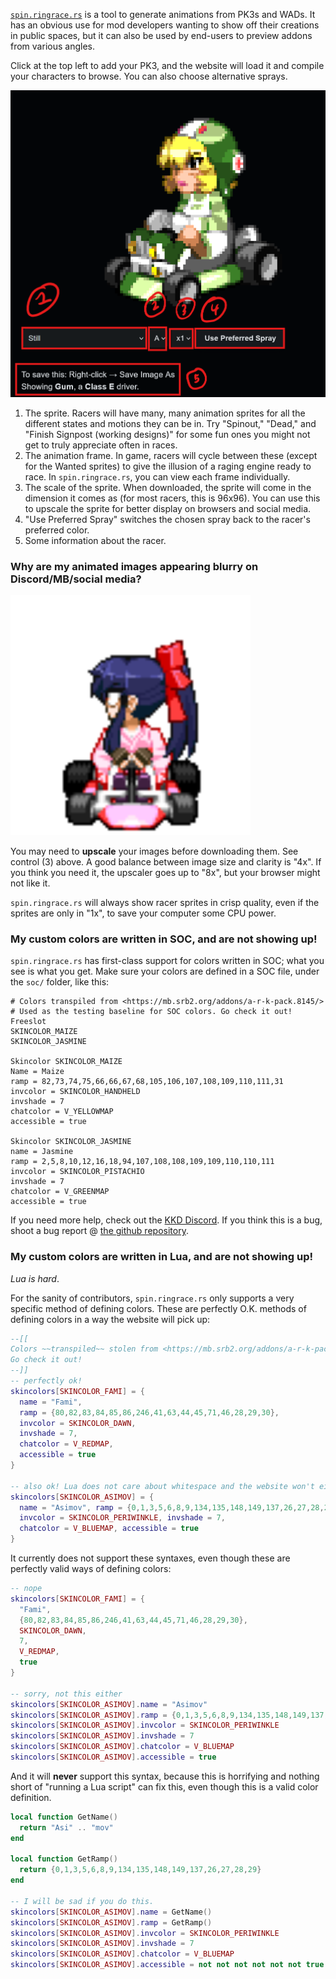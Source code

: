 [`spin.ringrace.rs`](https://spin.ringrace.rs/) is a tool to generate
animations from PK3s and WADs. It has an obvious use for mod developers wanting
to show off their creations in public spaces, but it can also be used by
end-users to preview addons from various angles.

Click at the top left to add your PK3, and the website will load it and compile
your characters to browse. You can also choose alternative sprays.

![controls](https://raw.githubusercontent.com/frostu8/spingen/refs/heads/main/docs/controls.png)

1. The sprite. Racers will have many, many animation sprites for all the
different states and motions they can be in. Try "Spinout," "Dead," and
"Finish Signpost (working designs)" for some fun ones you might not get to
truly appreciate often in races.
2. The animation frame. In game, racers will cycle between these (except for
the Wanted sprites) to give the illusion of a raging engine ready to race. In
`spin.ringrace.rs`, you can view each frame individually.
3. The scale of the sprite. When downloaded, the sprite will come in the
dimension it comes as (for most racers, this is 96x96). You can use this to
upscale the sprite for better display on browsers and social media.
4. "Use Preferred Spray" switches the chosen spray back to the racer's
preferred color.
5. Some information about the racer.

### Why are my animated images appearing blurry on Discord/MB/social media?
<img
  src="https://raw.githubusercontent.com/frostu8/spingen/refs/heads/main/docs/sakura.gif"
  alt="sakura spinning"
  width="384"
  height="384"
/>

You may need to **upscale** your images before downloading them. See control
(3) above. A good balance between image size and clarity is "4x". If you think
you need it, the upscaler goes up to "8x", but your browser might not like it.

`spin.ringrace.rs` will always show racer sprites in crisp quality, even if the
sprites are only in "1x", to save your computer some CPU power.

### My custom colors are written in SOC, and are not showing up!
`spin.ringrace.rs` has first-class support for colors written in SOC; what you
see is what you get. Make sure your colors are defined in a SOC file, under the
`soc/` folder, like this:

```soc
# Colors transpiled from <https://mb.srb2.org/addons/a-r-k-pack.8145/>
# Used as the testing baseline for SOC colors. Go check it out!
Freeslot
SKINCOLOR_MAIZE
SKINCOLOR_JASMINE

Skincolor SKINCOLOR_MAIZE
Name = Maize
ramp = 82,73,74,75,66,66,67,68,105,106,107,108,109,110,111,31
invcolor = SKINCOLOR_HANDHELD
invshade = 7
chatcolor = V_YELLOWMAP
accessible = true

Skincolor SKINCOLOR_JASMINE
name = Jasmine
ramp = 2,5,8,10,12,16,18,94,107,108,108,109,109,110,110,111
invcolor = SKINCOLOR_PISTACHIO
invshade = 7
chatcolor = V_GREENMAP
accessible = true
```

If you need more help, check out the
[KKD Discord](https://www.kartkrew.org/discord/). If you think this is a bug,
shoot a bug report @
[the github repository](https://github.com/frostu8/spingen).

### My custom colors are written in Lua, and are not showing up!
*Lua is hard*.

For the sanity of contributors, `spin.ringrace.rs` only supports a very
specific method of defining colors. These are perfectly O.K. methods of
defining colors in a way the website will pick up:

```lua
--[[
Colors ~~transpiled~~ stolen from <https://mb.srb2.org/addons/a-r-k-pack.8145/>
Go check it out!
--]]
-- perfectly ok!
skincolors[SKINCOLOR_FAMI] = {
  name = "Fami",
  ramp = {80,82,83,84,85,86,246,41,63,44,45,71,46,28,29,30},
  invcolor = SKINCOLOR_DAWN,
  invshade = 7,
  chatcolor = V_REDMAP,
  accessible = true
}

-- also ok! Lua does not care about whitespace and the website won't either.
skincolors[SKINCOLOR_ASIMOV] = {
  name = "Asimov", ramp = {0,1,3,5,6,8,9,134,135,148,149,137,26,27,28,29},
  invcolor = SKINCOLOR_PERIWINKLE, invshade = 7,
  chatcolor = V_BLUEMAP, accessible = true
}
```

It currently does not support these syntaxes, even though these are perfectly
valid ways of defining colors:

```lua
-- nope
skincolors[SKINCOLOR_FAMI] = {
  "Fami",
  {80,82,83,84,85,86,246,41,63,44,45,71,46,28,29,30},
  SKINCOLOR_DAWN,
  7,
  V_REDMAP,
  true
}

-- sorry, not this either
skincolors[SKINCOLOR_ASIMOV].name = "Asimov"
skincolors[SKINCOLOR_ASIMOV].ramp = {0,1,3,5,6,8,9,134,135,148,149,137,26,27,28,29}
skincolors[SKINCOLOR_ASIMOV].invcolor = SKINCOLOR_PERIWINKLE
skincolors[SKINCOLOR_ASIMOV].invshade = 7
skincolors[SKINCOLOR_ASIMOV].chatcolor = V_BLUEMAP
skincolors[SKINCOLOR_ASIMOV].accessible = true
```

And it will **never** support this syntax, because this is horrifying and
nothing short of "running a Lua script" can fix this, even though this is a
valid color definition.

```lua
local function GetName()
  return "Asi" .. "mov"
end

local function GetRamp()
  return {0,1,3,5,6,8,9,134,135,148,149,137,26,27,28,29}
end

-- I will be sad if you do this.
skincolors[SKINCOLOR_ASIMOV].name = GetName()
skincolors[SKINCOLOR_ASIMOV].ramp = GetRamp()
skincolors[SKINCOLOR_ASIMOV].invcolor = SKINCOLOR_PERIWINKLE
skincolors[SKINCOLOR_ASIMOV].invshade = 7
skincolors[SKINCOLOR_ASIMOV].chatcolor = V_BLUEMAP
skincolors[SKINCOLOR_ASIMOV].accessible = not not not not not not true
```

